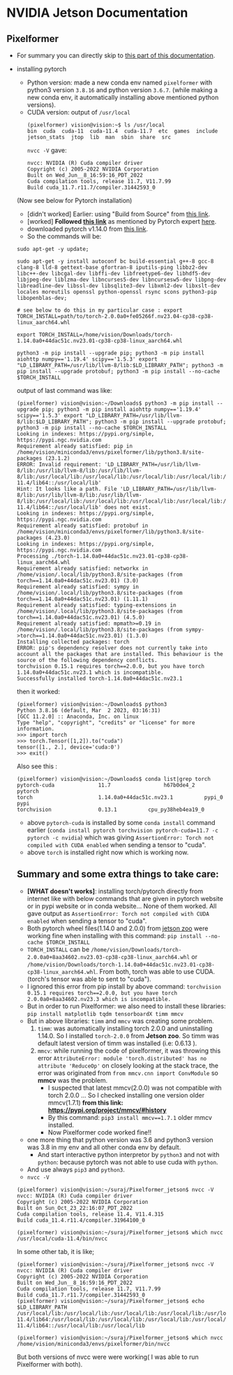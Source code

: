 # NVIDIA Jetson Documentation

## Pixelformer
- For summary you can directly skip to [this part of this documentation](https://gitlab.com/surajiitd/jetson-documentation#summary-and-some-extra-things-to-take-care).
- installing pytorch 
    - Python version:
        made a new conda env named `pixelformer` with python3 version `3.8.16` and python version `3.6.7`.
        (while making a new conda env, it automatically installing above mentioned python versions).
    - CUDA version: output of `/usr/local`  
        ```
        (pixelformer) vision@vision:~$ ls /usr/local
        bin  cuda  cuda-11  cuda-11.4  cuda-11.7  etc  games  include  jetson_stats  jtop  lib  man  sbin  share  src
        ```
        `nvcc -V` gave: 
        ```
        nvcc: NVIDIA (R) Cuda compiler driver
        Copyright (c) 2005-2022 NVIDIA Corporation
        Built on Wed_Jun__8_16:59:16_PDT_2022
        Cuda compilation tools, release 11.7, V11.7.99
        Build cuda_11.7.r11.7/compiler.31442593_0
        ```
    (Now see below for Pytorch installation)
    - [didn't worked] Earlier: using "Build from Source" from [this link](https://forums.developer.nvidia.com/t/pytorch-for-jetson/72048).
    - [worked] **Followed [this link](https://docs.nvidia.com/deeplearning/frameworks/install-pytorch-jetson-platform/index.html#prereqs-install)** as mentioned by Pytorch expert [here](https://discuss.pytorch.org/t/how-to-install-pytorch-from-source-on-orin/170970/2).
    - downloaded pytorch v1.14.0 from [this link](https://elinux.org/Jetson_Zoo#PyTorch_.28Caffe2.29).
    - So the commands will be:
    ```
    sudo apt-get -y update; 
    
    sudo apt-get -y install autoconf bc build-essential g++-8 gcc-8 clang-8 lld-8 gettext-base gfortran-8 iputils-ping libbz2-dev libc++-dev libcgal-dev libffi-dev libfreetype6-dev libhdf5-dev libjpeg-dev liblzma-dev libncurses5-dev libncursesw5-dev libpng-dev libreadline-dev libssl-dev libsqlite3-dev libxml2-dev libxslt-dev locales moreutils openssl python-openssl rsync scons python3-pip libopenblas-dev;

    # see below to do this in my particular case : export TORCH_INSTALL=path/to/torch-2.0.0a0+fe05266f.nv23.04-cp38-cp38-linux_aarch64.whl

    export TORCH_INSTALL=/home/vision/Downloads/torch-1.14.0a0+44dac51c.nv23.01-cp38-cp38-linux_aarch64.whl
    
    python3 -m pip install --upgrade pip; python3 -m pip install aiohttp numpy=='1.19.4' scipy=='1.5.3' export "LD_LIBRARY_PATH=/usr/lib/llvm-8/lib:$LD_LIBRARY_PATH"; python3 -m pip install --upgrade protobuf; python3 -m pip install --no-cache $TORCH_INSTALL
    ```
    output of last command was like: 
    ```
    (pixelformer) vision@vision:~/Downloads$ python3 -m pip install --upgrade pip; python3 -m pip install aiohttp numpy=='1.19.4' scipy=='1.5.3' export "LD_LIBRARY_PATH=/usr/lib/llvm-8/lib:$LD_LIBRARY_PATH"; python3 -m pip install --upgrade protobuf; python3 -m pip install --no-cache $TORCH_INSTALL
    Looking in indexes: https://pypi.org/simple, https://pypi.ngc.nvidia.com
    Requirement already satisfied: pip in /home/vision/miniconda3/envs/pixelformer/lib/python3.8/site-packages (23.1.2)
    ERROR: Invalid requirement: 'LD_LIBRARY_PATH=/usr/lib/llvm-8/lib:/usr/lib/llvm-8/lib:/usr/lib/llvm-8/lib:/usr/local/lib:/usr/local/lib:/usr/local/lib:/usr/local/lib:/usr/local/cuda-11.4/lib64::/usr/local/lib'
    Hint: It looks like a path. File 'LD_LIBRARY_PATH=/usr/lib/llvm-8/lib:/usr/lib/llvm-8/lib:/usr/lib/llvm-8/lib:/usr/local/lib:/usr/local/lib:/usr/local/lib:/usr/local/lib:/usr/local/cuda-11.4/lib64::/usr/local/lib' does not exist.
    Looking in indexes: https://pypi.org/simple, https://pypi.ngc.nvidia.com
    Requirement already satisfied: protobuf in /home/vision/miniconda3/envs/pixelformer/lib/python3.8/site-packages (4.23.0)
    Looking in indexes: https://pypi.org/simple, https://pypi.ngc.nvidia.com
    Processing ./torch-1.14.0a0+44dac51c.nv23.01-cp38-cp38-linux_aarch64.whl
    Requirement already satisfied: networkx in /home/vision/.local/lib/python3.8/site-packages (from torch==1.14.0a0+44dac51c.nv23.01) (3.0)
    Requirement already satisfied: sympy in /home/vision/.local/lib/python3.8/site-packages (from torch==1.14.0a0+44dac51c.nv23.01) (1.11.1)
    Requirement already satisfied: typing-extensions in /home/vision/.local/lib/python3.8/site-packages (from torch==1.14.0a0+44dac51c.nv23.01) (4.5.0)
    Requirement already satisfied: mpmath>=0.19 in /home/vision/.local/lib/python3.8/site-packages (from sympy->torch==1.14.0a0+44dac51c.nv23.01) (1.3.0)
    Installing collected packages: torch
    ERROR: pip's dependency resolver does not currently take into account all the packages that are installed. This behaviour is the source of the following dependency conflicts.
    torchvision 0.15.1 requires torch==2.0.0, but you have torch 1.14.0a0+44dac51c.nv23.1 which is incompatible.
    Successfully installed torch-1.14.0a0+44dac51c.nv23.1
    ```
    then it worked: 
    ```
    (pixelformer) vision@vision:~/Downloads$ python3
    Python 3.8.16 (default, Mar  2 2023, 03:16:31) 
    [GCC 11.2.0] :: Anaconda, Inc. on linux
    Type "help", "copyright", "credits" or "license" for more information.
    >>> import torch
    >>> torch.Tensor([1,2]).to("cuda")
    tensor([1., 2.], device='cuda:0')
    >>> exit()
    ```

    Also see this : 
    ```
    (pixelformer) vision@vision:~/Downloads$ conda list|grep torch
    pytorch-cuda              11.7                 h67b0de4_2    pytorch
    torch                     1.14.0a0+44dac51c.nv23.1          pypi_0    pypi
    torchvision               0.13.1          cpu_py38heb4ea19_0
    ```
    - above `pytorch-cuda` is installed by some `conda install` command earlier (`conda install pytorch torchvision pytorch-cuda=11.7 -c pytorch -c nvidia`)  which was giving `AssertionError: Torch not compiled with CUDA enabled` when sending a tensor to "cuda".
    - above `torch` is installed right now which is working now.

    ## Summary and some extra things to take care:
    - **[WHAT doesn't works]**: installing torch/pytorch directly from internet like with below commands that are given in pytorch website or in pypi website or in conda website... None of them worked. All gave output as `AssertionError: Torch not compiled with CUDA enabled` when sending a tensor to "cuda".
    - Both pytorch wheel files(1.14.0 and 2.0.0) from [jetson zoo](https://elinux.org/Jetson_Zoo#PyTorch_.28Caffe2.29) were working fine when installing with this command: `pip install --no-cache $TORCH_INSTALL`
    - `TORCH_INSTALL` can be `/home/vision/Downloads/torch-2.0.0a0+8aa34602.nv23.03-cp38-cp38-linux_aarch64.whl` or `/home/vision/Downloads/torch-1.14.0a0+44dac51c.nv23.01-cp38-cp38-linux_aarch64.whl`. From both, torch was able to use CUDA. (torch's tensor was able to sent to "cuda").
    - I ignored this error from pip install by above command: `torchvision 0.15.1 requires torch==2.0.0, but you have torch 2.0.0a0+8aa34602.nv23.3 which is incompatible.`
    - But in order to run Pixelformer: we also need to install these libraries: `pip install matplotlib tqdm tensorboardX timm mmcv` 
    - But in above libraries: `timm` and `mmcv` was creating some problem. 
        1. `timm`: was automatically installing torch 2.0.0 and uninstalling 1.14.0. So I installed `torch-2.0.0` from **Jetson zoo**. So timm was default latest version of timm was installed (i.e: 0.6.13 ).
        2. `mmcv`: while running the code of pixelformer, it was throwing this error `AttributeError: module 'torch.distributed' has no attribute 'ReduceOp'` on closely looking at the stack trace, the error was originated from `from mmcv.cnn import ConvModule` so **mmcv** was the problem.
            - I suspected that latest mmcv(2.0.0) was not compatible with torch 2.0.0 ... So I checked installing one version older mmcv(1.7.1) **from this link: https://pypi.org/project/mmcv/#history**
            - By this command: `pip3 install mmcv==1.7.1` older mmcv installed. 
            - Now Pixelformer code worked fine!!
    - one more thing that python version was 3.6 and python3 version was 3.8 in my env and all other conda env by default. 
        - And start interactive python interpretor by `python3` and not with `python`: because pytorch was not able to use cuda with `python`.
    - And use always `pip3` and `python3`.
    - `nvcc -V`
    ```
    (pixelformer) vision@vision:~/suraj/Pixelformer_jetson$ nvcc -V
    nvcc: NVIDIA (R) Cuda compiler driver
    Copyright (c) 2005-2022 NVIDIA Corporation
    Built on Sun_Oct_23_22:16:07_PDT_2022
    Cuda compilation tools, release 11.4, V11.4.315
    Build cuda_11.4.r11.4/compiler.31964100_0

    (pixelformer) vision@vision:~/suraj/Pixelformer_jetson$ which nvcc
    /usr/local/cuda-11.4/bin/nvcc
    ```
    In some other tab, it is like;
    ```
    (pixelformer) vision@vision:~/suraj/Pixelformer_jetson$ nvcc -V
    nvcc: NVIDIA (R) Cuda compiler driver
    Copyright (c) 2005-2022 NVIDIA Corporation
    Built on Wed_Jun__8_16:59:16_PDT_2022
    Cuda compilation tools, release 11.7, V11.7.99
    Build cuda_11.7.r11.7/compiler.31442593_0
    (pixelformer) vision@vision:~/suraj/Pixelformer_jetson$ echo $LD_LIBRARY_PATH
    /usr/local/lib:/usr/local/lib:/usr/local/lib:/usr/local/lib:/usr/local/cuda-11.4/lib64:/usr/local/lib:/usr/local/lib:/usr/local/lib:/usr/local/lib:/usr/local/cuda-11.4/lib64::/usr/local/lib:/usr/local/lib
    
    (pixelformer) vision@vision:~/suraj/Pixelformer_jetson$ which nvcc
    /home/vision/miniconda3/envs/pixelformer/bin/nvcc
    ```
    But both versions of nvcc were were working( I was able to run Pixelformer with both).




    


